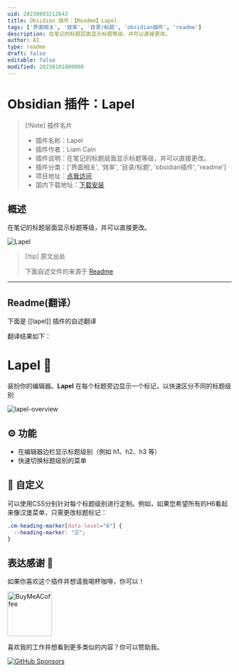 ```yaml
---
uid: 20230803212642
title: Obsidian 插件：【Readme】Lapel
tags: ['界面相关', '效率', '目录/标题', 'obsidian插件', 'readme']
description: 在笔记的标题层面显示标题等级，并可以直接更改。
author: AI
type: readme
draft: false
editable: false
modified: 20230101000000
---
```


# Obsidian 插件：Lapel

> [!Note] 插件名片
> - 插件名称：Lapel
> - 插件作者：Liam Cain
> - 插件说明：在笔记的标题层面显示标题等级，并可以直接更改。
> - 插件分类：['界面相关', '效率', '目录/标题', 'obsidian插件', 'readme']
> - 项目地址：[点我访问](https://github.com/liamcain/obsidian-lapel)
> - 国内下载地址：[下载安装](https://pkmer.cn/products/plugin/pluginMarket/?lapel)

## 概述

在笔记的标题层面显示标题等级，并可以直接更改。

![Lapel](https://cdn.pkmer.cn/covers/lapel.png!pkmer)

> [!tip] 原文出处
> 
>下面自述文件的来源于 [Readme](https://ghproxy.net/https://raw.githubusercontent.com/liamcain/obsidian-lapel/main/README.md)
> 

---

## Readme(翻译）

下面是 [[lapel]] 插件的自述翻译



翻译结果如下：
# Lapel 🤵

装扮你的编辑器。**Lapel** 在每个标题旁边显示一个标记，以快速区分不同的标题级别

![lapel-overview](https://user-images.githubusercontent.com/693981/158259622-e6d550d1-95ee-4fe4-82e7-490fe234b430.png)

## ⚙️ 功能

- 在编辑器边栏显示标题级别（例如 h1、h2、h3 等）
- 快速切换标题级别的菜单

## 💅 自定义

可以使用CSS分别针对每个标题级别进行定制。例如，如果您希望所有的H6看起来像汉堡菜单，只需更改标题标记：

```css
.cm-heading-marker[data-level="6"] {
  --heading-marker: "☰";
}
```

## 表达感谢 🙏

如果你喜欢这个插件并想请我喝杯咖啡，你可以！

[<img src="https://cdn.buymeacoffee.com/buttons/v2/default-violet.png" alt="BuyMeACoffee" width="100">](https://www.buymeacoffee.com/liamcain)

喜欢我的工作并想看到更多类似的内容？你可以赞助我。

[![GitHub Sponsors](https://img.shields.io/github/sponsors/liamcain?style=social)](https://github.com/sponsors/liamcain)



